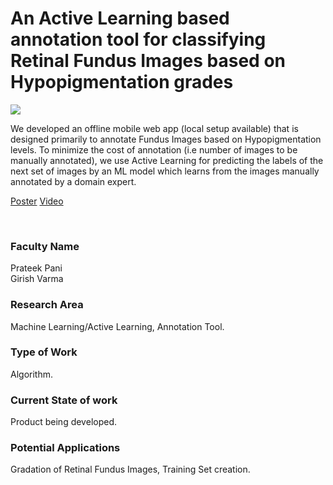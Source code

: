 # An Active Learning based annotation tool for classifying Retinal Fundus Images based on Hypopigmentation grades

![](10.%20An%20Active%20Learning%20based%20annotation%20tool%20for%20classifying%20Retinal%20Fundus%20Images%20based%20on%20Hypopigmentation%20grades.png)

We developed an offline mobile web app (local setup available) that is designed primarily to annotate Fundus Images based on Hypopigmentation levels. To minimize the cost of annotation (i.e number of images to be manually annotated), we use Active Learning for predicting the labels of the next set of images by an ML model which learns from the images manually annotated by a domain expert.

[Poster](10.%20An%20Active%20Learning%20based%20annotation%20tool%20for%20classifying%20Retinal%20Fundus%20Images%20based%20on%20Hypopigmentation%20grades.pdf)
[Video](https://rndshowcase.iiit.ac.in/tto/TTO_website_data/Videos/167.mp4)

<br>


### Faculty Name

Prateek Pani<br>
Girish Varma


### Research Area

Machine Learning/Active Learning, Annotation Tool.


### Type of Work

Algorithm.


### Current State of work

Product being developed.


### Potential Applications

Gradation of Retinal Fundus Images, Training Set creation.
